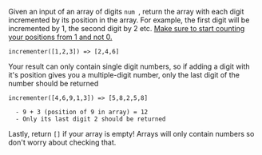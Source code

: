 Given an input of an array of digits ```num ```, return the array with each digit incremented by its position in the array. For example, the first digit will be incremented by 1, the second digit by 2 etc. <u>Make sure to start counting your positions from 1 and not 0.</u>

```
incrementer([1,2,3]) => [2,4,6]
```

Your result can only contain single digit numbers, so if adding a digit with it's position gives you a multiple-digit number, only the last digit of the number should be returned 

```
incrementer([4,6,9,1,3]) => [5,8,2,5,8]

  - 9 + 3 (position of 9 in array) = 12 
  - Only its last digit 2 should be returned
```

Lastly, return ```[]``` if your array is empty! Arrays will only contain numbers so don't worry about checking that. 